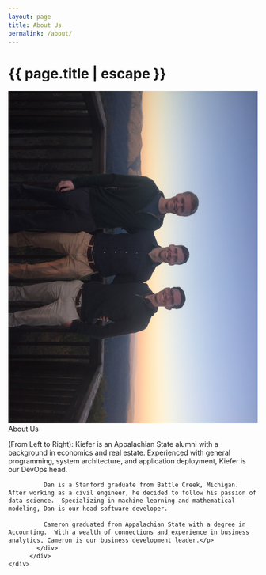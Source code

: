 ```yaml
---
layout: page
title: About Us
permalink: /about/
---
```


<h1 class="page-title">{{ page.title | escape }}</h1>

<div class="section">
	<div class="row">
		    <div class="col s12">
      <div class="card">
              <div class="card-image">
                  <img src="/assets/altitude-analytics-consulting.JPG">
            </div>
            <div class="card-content">
            <span class="card-title">About Us</span>
              <p>
              (From Left to Right):
              Kiefer is an Appalachian State alumni with a background in economics and real estate.  Experienced with general programming, system architecture, and application deployment, Kiefer is our DevOps head.

              Dan is a Stanford graduate from Battle Creek, Michigan.  After working as a civil engineer, he decided to follow his passion of data science.  Specializing in machine learning and mathematical modeling, Dan is our head software developer.

              Cameron graduated from Appalachian State with a degree in Accounting.  With a wealth of connections and experience in business analytics, Cameron is our business development leader.</p>
            </div>
          </div>
    </div>



